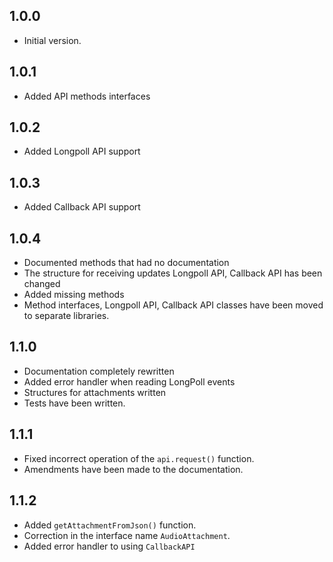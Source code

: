 ## 1.0.0

- Initial version.

## 1.0.1

- Added API methods interfaces

## 1.0.2

- Added Longpoll API support

## 1.0.3

- Added Callback API support

## 1.0.4

- Documented methods that had no documentation
- The structure for receiving updates Longpoll API, Callback API has been changed
- Added missing methods
- Method interfaces, Longpoll API, Callback API classes have been moved to separate libraries.

## 1.1.0

- Documentation completely rewritten
- Added error handler when reading LongPoll events
- Structures for attachments written
- Tests have been written.

## 1.1.1
- Fixed incorrect operation of the `api.request()` function.
- Amendments have been made to the documentation.

## 1.1.2
- Added `getAttachmentFromJson()` function.
- Correction in the interface name `AudioAttachment`.
- Added error handler to using `CallbackAPI`